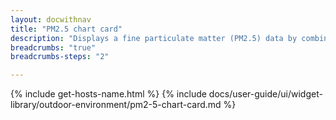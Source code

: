 ```yaml
---
layout: docwithnav
title: "PM2.5 chart card"
description: "Displays a fine particulate matter (PM2.5) data by combining the latest and aggregated values with an optional simplified chart."
breadcrumbs: "true"
breadcrumbs-steps: "2"

---
```

{% include get-hosts-name.html %}
{% include docs/user-guide/ui/widget-library/outdoor-environment/pm2-5-chart-card.md %}
